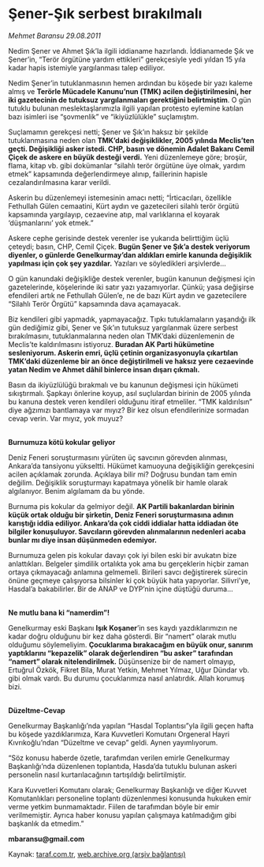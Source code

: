 # Şener-Şık serbest bırakılmalı

*Mehmet Baransu 29.08.2011*

<div class="yazi"><p>Nedim Şener ve Ahmet Şık’la ilgili iddianame hazırlandı. İddianamede Şık ve Şener’in, “Terör örgütüne yardım ettikleri” gerekçesiyle yedi yıldan 15 yıla kadar hapis istemiyle yargılanması talep ediliyor. </p>
<p>Nedim Şener’in tutuklanmasının hemen ardından bu köşede bir yazı kaleme almış ve <b>Terörle Mücadele Kanunu’nun (TMK) acilen değiştirilmesini, her iki gazetecinin de tutuksuz yargılanmaları gerektiğini belirtmiştim</b>. O gün tutuklu bulunan meslektaşlarımızla ilgili yapılan protesto eylemine katılan bazı isimleri ise “şovmenlik” ve “ikiyüzlülükle” suçlamıştım. </p>
<p>Suçlamamın gerekçesi netti; Şener ve Şık’ın haksız bir şekilde tutuklanmasına neden olan <b>TMK’daki değişiklikler, 2005 yılında Meclis’ten geçti. Değişikliği asker istedi. CHP, basın ve dönemin Adalet Bakanı Cemil Çiçek de askere en büyük desteği verdi.</b> Yeni düzenlemeye göre; broşür, flama, kitap vb. gibi dokümanlar “silahlı terör örgütüne üye olmak, yardım etmek” kapsamında değerlendirmeye alınıp, faillerinin hapisle cezalandırılmasına karar verildi. </p>
<p>Askerin bu düzenlemeyi istemesinin amacı netti; “İrticacıları, özellikle Fethullah Gülen cemaatini, Kürt aydın ve gazetecileri silahlı terör örgütü kapsamında yargılayıp, cezaevine atıp, mal varlıklarına el koyarak ‘düşmanlarını’ yok etmek.” </p>
<p>Askere cephe gerisinde destek verenler ise yukarıda belirttiğim üçlü çeteydi; basın, CHP, Cemil Çiçek. <b>Bugün Şener ve Şık’a destek veriyorum diyenler, o günlerde Genelkurmay’dan aldıkları emirle kanunda değişiklik yapılması için çok şey yazdılar.</b> Yazıları ve söyledikleri arşivlerde... </p>
<p>O gün kanundaki değişikliğe destek verenler, bugün kanunun değişmesi için gazetelerinde, köşelerinde iki satır yazı yazamıyorlar. Çünkü; yasa değişirse efendileri artık ne Fethullah Gülen’e, ne de bazı Kürt aydın ve gazetecilere “Silahlı Terör Örgütü” kapsamında dava açamayacak. </p>
<p>Biz kendileri gibi yapmadık, yapmayacağız. Tıpkı tutuklamaların yaşandığı ilk gün dediğimiz gibi, Şener ve Şık’ın tutuksuz yargılanmak üzere serbest bırakılmasını, tutuklanmalarına neden olan TMK’daki düzenlemenin de Meclis’te kaldırılmasını istiyoruz. <b>Buradan AK Parti hükümetine sesleniyorum. Askerin emri, üçlü çetinin organizasyonuyla çıkartılan TMK’daki düzenleme bir an önce değiştirilmeli ve haksız yere cezaevinde yatan Nedim ve Ahmet dâhil binlerce insan dışarı çıkmalı.</b> </p>
<p>Basın da ikiyüzlülüğü bırakmalı ve bu kanunun değişmesi için hükümeti sıkıştırmalı. Şapkayı önlerine koyup, asıl suçlulardan birinin de 2005 yılında bu kanuna destek veren kendileri olduğunu itiraf etmeliler. “TMK kaldırılsın” diye ağzımızı bantlamaya var mıyız? Bir kez olsun efendilerinize sormadan cevap verin. Var mıyız, yok muyuz? </p>
<p></p>
<p><b><br/>Burnumuza kötü kokular geliyor</b></p>
<p>Deniz Feneri soruşturmasını yürüten üç savcının görevden alınması, Ankara’da tansiyonu yükseltti. Hükümet kamuoyuna değişikliğin gerekçesini acilen açıklamak zorunda. Açıklaya bilir mi? Doğrusu bundan tam emin değilim. Değişiklik soruşturmayı kapatmaya yönelik bir hamle olarak algılanıyor. Benim algılamam da bu yönde. </p>
<p>Burnuma pis kokular da gelmiyor değil. <b>AK Partili bakanlardan birinin küçük ortak olduğu bir şirketin, Deniz Feneri soruşturmasına adının karıştığı iddia ediliyor. Ankara’da çok ciddi iddialar hatta iddiadan öte bilgiler konuşuluyor. Savcıların görevden alınmalarının nedenleri acaba bunlar mı diye insan düşünmeden edemiyor.</b> </p>
<p>Burnumuza gelen pis kokular davayı çok iyi bilen eski bir avukatın bize anlattıkları. Belgeler şimdilik ortalıkta yok ama bu gerçeklerin hiçbir zaman ortaya çıkmayacağı anlamına gelmemeli. Birileri savcı değiştirerek sürecin önüne geçmeye çalışıyorsa bilsinler ki çok büyük hata yapıyorlar. Silivri’ye, Hasdal’a bakabilirler. Bir de ANAP ve DYP’nin içine düştüğü duruma... </p>
<p></p>
<p><b><br/>Ne mutlu bana ki “namerdim”!</b></p>
<p>Genelkurmay eski Başkanı <b>Işık Koşaner</b>’in ses kaydı yazdıklarımızın ne kadar doğru olduğunu bir kez daha gösterdi. Bir “namert” olarak mutlu olduğumu söylemeliyim. <b>Çocuklarıma bırakacağım en büyük onur, sanırım yaptıklarını “kepazelik” olarak değerlendiren “bu asker” tarafından “namert” olarak nitelendirilmek.</b> Düşünsenize bir de namert olmayıp, Ertuğrul Özkök, Fikret Bila, Murat Yetkin, Mehmet Yılmaz, Uğur Dündar vb. gibi olmak vardı. Bu durumu çocuklarımıza nasıl anlatırdık. Allah korumuş bizi. </p>
<p></p>
<p><b><br/>Düzeltme-Cevap</b></p>
<p>Genelkurmay Başkanlığı’nda yapılan “Hasdal Toplantısı”yla ilgili geçen hafta bu köşede yazdıklarımıza, Kara Kuvvetleri Komutanı Orgeneral Hayri Kıvrıkoğlu’ndan “Düzeltme ve cevap” geldi. Aynen yayımlıyorum.</p>
<p>“Söz konusu haberde özetle, tarafımdan verilen emirle Genelkurmay Başkanlığı’nda düzenlenen toplantıda, Hasda’da tutuklu bulunan askeri personelin nasıl kurtarılacağının tartışıldığı belirtilmiştir. </p>
<p>Kara Kuvvetleri Komutanı olarak; Genelkurmay Başkanlığı ve diğer Kuvvet Komutanlıkları personeline toplantı düzenlenmesi konusunda hukuken emir verme yetkim bunmamaktadır. Fiilen de tarafımdan böyle bir emir verilmemiştir. Ayrıca haber konusu yapılan çalışmaya katılmadığım gibi başkanlık da etmedim.”</p>
<p><b>mbaransu@gmail.com</b></p>
</div>

Kaynak: [taraf.com.tr](http://www.taraf.com.tr/mehmet-baransu/makale-sener-sik-serbest-birakilmali.htm), [web.archive.org (arşiv bağlantısı)](http://web.archive.org/web/20131107040310/http://www.taraf.com.tr/mehmet-baransu/makale-sener-sik-serbest-birakilmali.htm)

